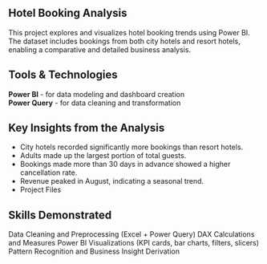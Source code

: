 ## Hotel Booking Analysis
This project explores and visualizes hotel booking trends using Power BI. The dataset includes bookings from both city hotels and resort hotels, enabling a comparative and detailed business analysis.

## Tools & Technologies
**Power BI** - for data modeling and dashboard creation  
**Power Query** - for data cleaning and transformation

## Key Insights from the Analysis
- City hotels recorded significantly more bookings than resort hotels.
- Adults made up the largest portion of total guests.
- Bookings made more than 30 days in advance showed a higher cancellation rate.
- Revenue peaked in August, indicating a seasonal trend.
- Project Files



## Skills Demonstrated
Data Cleaning and Preprocessing (Excel + Power Query)
DAX Calculations and Measures
Power BI Visualizations (KPI cards, bar charts, filters, slicers)
Pattern Recognition and Business Insight Derivation

